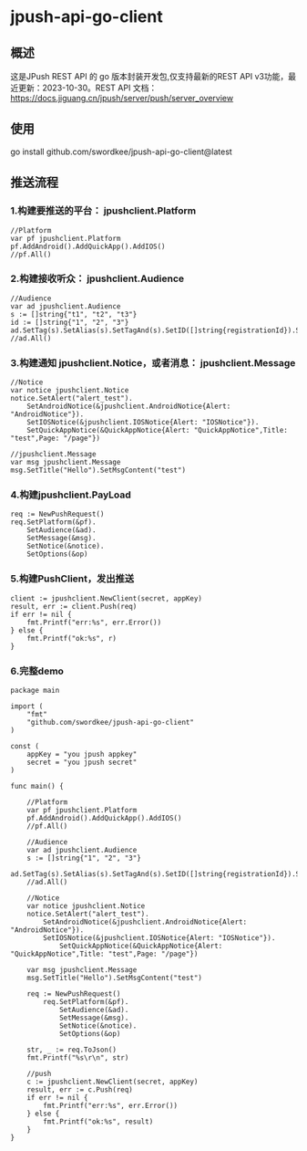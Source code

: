 jpush-api-go-client
===================

概述
----------------------------------- 
这是JPush REST API 的 go 版本封装开发包,仅支持最新的REST API v3功能，最近更新：2023-10-30。REST API 文档：https://docs.jiguang.cn/jpush/server/push/server_overview


使用
----------------------------------- 
go install github.com/swordkee/jpush-api-go-client@latest


推送流程
----------------------------------- 

### 1.构建要推送的平台： jpushclient.Platform

	//Platform
	var pf jpushclient.Platform
	pf.AddAndroid().AddQuickApp().AddIOS()
	//pf.All()

### 2.构建接收听众： jpushclient.Audience

	//Audience
	var ad jpushclient.Audience
	s := []string{"t1", "t2", "t3"}
	id := []string{"1", "2", "3"}
    ad.SetTag(s).SetAlias(s).SetTagAnd(s).SetID([]string{registrationId}).SetTagNot(s)
	//ad.All()

### 3.构建通知 jpushclient.Notice，或者消息： jpushclient.Message

	//Notice
	var notice jpushclient.Notice
	notice.SetAlert("alert_test").
	    SetAndroidNotice(&jpushclient.AndroidNotice{Alert: "AndroidNotice"}).
	    SetIOSNotice(&jpushclient.IOSNotice{Alert: "IOSNotice"}).
	    SetQuickAppNotice(&QuickAppNotice{Alert: "QuickAppNotice",Title: "test",Page: "/page"})
      
    //jpushclient.Message
    var msg jpushclient.Message
	msg.SetTitle("Hello").SetMsgContent("test")

### 4.构建jpushclient.PayLoad

    req := NewPushRequest()
	req.SetPlatform(&pf).
	    SetAudience(&ad).
	    SetMessage(&msg).
	    SetNotice(&notice).
	    SetOptions(&op)

### 5.构建PushClient，发出推送

	client := jpushclient.NewClient(secret, appKey)
	result, err := client.Push(req)
	if err != nil {
		fmt.Printf("err:%s", err.Error())
	} else {
		fmt.Printf("ok:%s", r)
	}

### 6.完整demo

    package main

	import (
		"fmt"
		"github.com/swordkee/jpush-api-go-client"
	)

	const (
		appKey = "you jpush appkey"
		secret = "you jpush secret"
	)

	func main() {

		//Platform
		var pf jpushclient.Platform
		pf.AddAndroid().AddQuickApp().AddIOS()
		//pf.All()

		//Audience
		var ad jpushclient.Audience
		s := []string{"1", "2", "3"}
		ad.SetTag(s).SetAlias(s).SetTagAnd(s).SetID([]string{registrationId}).SetTagNot(s)
		//ad.All()

		//Notice
		var notice jpushclient.Notice
		notice.SetAlert("alert_test").
		    SetAndroidNotice(&jpushclient.AndroidNotice{Alert: "AndroidNotice"}).
		    SetIOSNotice(&jpushclient.IOSNotice{Alert: "IOSNotice"}).
                SetQuickAppNotice(&QuickAppNotice{Alert: "QuickAppNotice",Title: "test",Page: "/page"})

		var msg jpushclient.Message
		msg.SetTitle("Hello").SetMsgContent("test")

		req := NewPushRequest()
            req.SetPlatform(&pf).
	            SetAudience(&ad).
	            SetMessage(&msg).
	            SetNotice(&notice).
                SetOptions(&op)

		str, _ := req.ToJson()
		fmt.Printf("%s\r\n", str)

		//push
		c := jpushclient.NewClient(secret, appKey)
		result, err := c.Push(req)
		if err != nil {
			fmt.Printf("err:%s", err.Error())
		} else {
			fmt.Printf("ok:%s", result)
		}
	}


